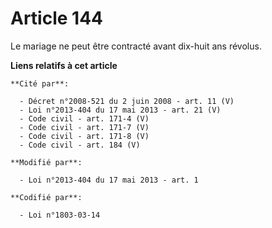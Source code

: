 # Article 144

Le mariage ne peut être contracté avant dix-huit ans révolus.

**Liens relatifs à cet article**

	**Cité par**:

	  - Décret n°2008-521 du 2 juin 2008 - art. 11 (V)
	  - Loi n°2013-404 du 17 mai 2013 - art. 21 (V)
	  - Code civil - art. 171-4 (V)
	  - Code civil - art. 171-7 (V)
	  - Code civil - art. 171-8 (V)
	  - Code civil - art. 184 (V)

	**Modifié par**:

	  - Loi n°2013-404 du 17 mai 2013 - art. 1

	**Codifié par**:

	  - Loi n°1803-03-14
